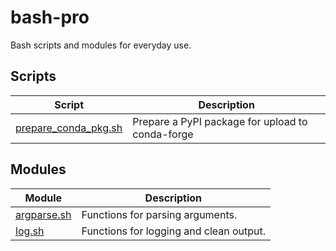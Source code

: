 # bash-pro

Bash scripts and modules for everyday use.

## Scripts

| Script | Description |
| ------ | ----------- |
| [prepare_conda_pkg.sh](prepare_conda_pkg.sh) | Prepare a PyPI package for upload to conda-forge |

## Modules

| Module | Description |
| ------ | ----------- |
| [argparse.sh](modules/argparse.sh) | Functions for parsing arguments. |
| [log.sh](log.sh) | Functions for logging and clean output. |
